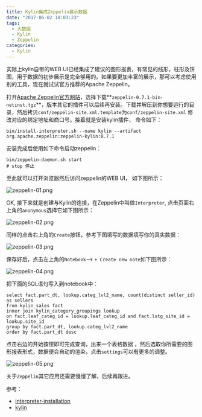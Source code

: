 ```yaml
---
title: Kylin集成Zeppelin展示数据
date: "2017-06-02 18:03:23"
tags: 
  - 大数据
  - Kylin
  - Zeppelin
categories:
  - Kylin
---
```


实际上kylin自带的WEB UI已经集成了建议的图形报表，有常见的线形，柱形及饼图，用于数据的初步展示是完全够用的。如果要更加丰富的展示，那可以考虑使用别的工具，现在就试试官方推荐的Apache Zeppelin。

<!-- more -->

打开[Apache Zeppelin官方网站](http://zeppelin.apache.org/download.html)，选择下载**`zeppelin-0.7.1-bin-netinst.tgz`**，版本其它的插件可以后续再安装。下载并解压到你想要运行的目录，然后拷贝`conf/zeppelin-site.xml.template`为`conf/zeppelin-site.xml` 修改对应的绑定地址和商口号。接着就是安装kylin插件， 命令如下：

```
bin/install-interpreter.sh --name kylin --artifact org.apache.zeppelin:zeppelin-kylin:0.7.1
```

安装完成后使用如下命令启动zeppelin：

```
bin/zeppelin-daemon.sh start
# stop 停止
```

至此就可以打开浏览器然后访问zeppelin的WEB UI， 如下图所示：

![zeppelin-01.png](http://7xi700.com1.z0.glb.clouddn.com/zeppelin-01.png-alias)


OK, 接下来就是创建与Kylin的连接，在Zeppelin中叫做`Interpreter`, 点击页面右上角的`anonymous`选择它如下图所示：

![zeppelin-02.png](http://7xi700.com1.z0.glb.clouddn.com/zeppelin-02.png-alias)

同样的点击右上角的`Create`按钮，参考下图填写的数据填写你的真实数据：

![zeppelin-03.png](http://7xi700.com1.z0.glb.clouddn.com/zeppelin-03.png-alias)

保存好后，点击左上角的`Notebook`--> `+ Create new note`如下图所示：

![zeppelin-04.png](http://7xi700.com1.z0.glb.clouddn.com/zeppelin-04.png-alias)

把下面的SQL语句写入到notebook中：

```
select fact.part_dt, lookup.categ_lvl2_name, count(distinct seller_id) as sellers
from kylin_sales fact
inner join kylin_category_groupings lookup 
on fact.leaf_categ_id = lookup.leaf_categ_id and fact.lstg_site_id = lookup.site_id
group by fact.part_dt, lookup.categ_lvl2_name
order by fact.part_dt desc
```

点击右边的开始按钮即可完成查询，出来一个表格数据 ，然后选取你所需要的图形报表形式，数据便会自动的渲染，点击`settings`可以有更多的调整。

![zeppelin-05.png](http://7xi700.com1.z0.glb.clouddn.com/zeppelin-05.png-alias)

关于`Zeppelin`其它应用还需要慢慢了解，后续再跟进。


参考：

- [interpreter-installation](http://zeppelin.apache.org/docs/0.7.1/manual/interpreterinstallation.html)
- [kylin](http://zeppelin.apache.org/docs/0.7.1/interpreter/kylin.html)
